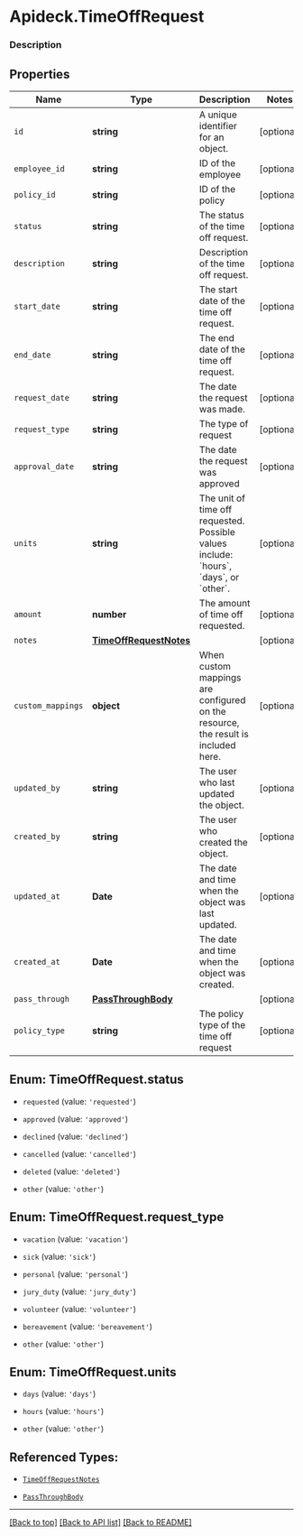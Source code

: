 # Apideck.TimeOffRequest

### Description

## Properties
Name | Type | Description | Notes
------------ | ------------- | ------------- | -------------
`id` | **string** | A unique identifier for an object. | [optional]
`employee_id` | **string** | ID of the employee | [optional]
`policy_id` | **string** | ID of the policy | [optional]
`status` | **string** | The status of the time off request. | [optional]
`description` | **string** | Description of the time off request. | [optional]
`start_date` | **string** | The start date of the time off request. | [optional]
`end_date` | **string** | The end date of the time off request. | [optional]
`request_date` | **string** | The date the request was made. | [optional]
`request_type` | **string** | The type of request | [optional]
`approval_date` | **string** | The date the request was approved | [optional]
`units` | **string** | The unit of time off requested. Possible values include: &#x60;hours&#x60;, &#x60;days&#x60;, or &#x60;other&#x60;. | [optional]
`amount` | **number** | The amount of time off requested. | [optional]
`notes` | [**TimeOffRequestNotes**](TimeOffRequestNotes.md) |  | [optional]
`custom_mappings` | **object** | When custom mappings are configured on the resource, the result is included here. | [optional]
`updated_by` | **string** | The user who last updated the object. | [optional]
`created_by` | **string** | The user who created the object. | [optional]
`updated_at` | **Date** | The date and time when the object was last updated. | [optional]
`created_at` | **Date** | The date and time when the object was created. | [optional]
`pass_through` | [**PassThroughBody**](PassThroughBody.md) |  | [optional]
`policy_type` | **string** | The policy type of the time off request | [optional]





<a name="TimeOffRequestStatus"></a>
## Enum: TimeOffRequest.status


* `requested` (value: `'requested'`)

* `approved` (value: `'approved'`)

* `declined` (value: `'declined'`)

* `cancelled` (value: `'cancelled'`)

* `deleted` (value: `'deleted'`)

* `other` (value: `'other'`)




<a name="TimeOffRequestRequestType"></a>
## Enum: TimeOffRequest.request_type


* `vacation` (value: `'vacation'`)

* `sick` (value: `'sick'`)

* `personal` (value: `'personal'`)

* `jury_duty` (value: `'jury_duty'`)

* `volunteer` (value: `'volunteer'`)

* `bereavement` (value: `'bereavement'`)

* `other` (value: `'other'`)




<a name="TimeOffRequestUnits"></a>
## Enum: TimeOffRequest.units


* `days` (value: `'days'`)

* `hours` (value: `'hours'`)

* `other` (value: `'other'`)




## Referenced Types:












* [`TimeOffRequestNotes`](TimeOffRequestNotes.md)





* [`PassThroughBody`](PassThroughBody.md)

---

[[Back to top]](#) [[Back to API list]](../../../../README.md#documentation-for-api-endpoints) [[Back to README]](../../../../README.md)


